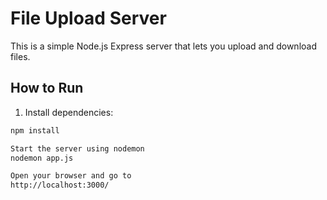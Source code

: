 # File Upload Server

This is a simple Node.js Express server that lets you upload and download files.

## How to Run

1. Install dependencies:

```bash
npm install

Start the server using nodemon
nodemon app.js

Open your browser and go to
http://localhost:3000/
